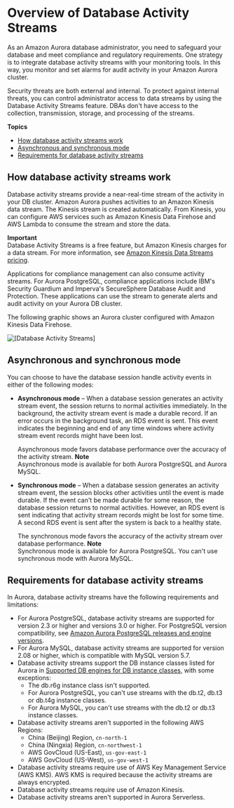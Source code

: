 # Overview of Database Activity Streams<a name="DBActivityStreams.Overview"></a>

As an Amazon Aurora database administrator, you need to safeguard your database and meet compliance and regulatory requirements\. One strategy is to integrate database activity streams with your monitoring tools\. In this way, you monitor and set alarms for audit activity in your Amazon Aurora cluster\.

Security threats are both external and internal\. To protect against internal threats, you can control administrator access to data streams by using the Database Activity Streams feature\. DBAs don't have access to the collection, transmission, storage, and processing of the streams\.

**Topics**
+ [How database activity streams work](#DBActivityStreams.Overview.how-they-work)
+ [Asynchronous and synchronous mode](#DBActivityStreams.Overview.sync-mode)
+ [Requirements for database activity streams](#DBActivityStreams.Overview.requirements)

## How database activity streams work<a name="DBActivityStreams.Overview.how-they-work"></a>

Database activity streams provide a near\-real\-time stream of the activity in your DB cluster\. Amazon Aurora pushes activities to an Amazon Kinesis data stream\. The Kinesis stream is created automatically\. From Kinesis, you can configure AWS services such as Amazon Kinesis Data Firehose and AWS Lambda to consume the stream and store the data\.

**Important**  
Database Activity Streams is a free feature, but Amazon Kinesis charges for a data stream\. For more information, see [Amazon Kinesis Data Streams pricing](https://aws.amazon.com/kinesis/data-streams/pricing/)\.

Applications for compliance management can also consume activity streams\. For Aurora PostgreSQL, compliance applications include IBM's Security Guardium and Imperva's SecureSphere Database Audit and Protection\. These applications can use the stream to generate alerts and audit activity on your Aurora DB cluster\.

The following graphic shows an Aurora cluster configured with Amazon Kinesis Data Firehose\.

![\[Database Activity Streams\]](http://docs.aws.amazon.com/AmazonRDS/latest/AuroraUserGuide/images/aurora-das.png)

## Asynchronous and synchronous mode<a name="DBActivityStreams.Overview.sync-mode"></a>

You can choose to have the database session handle activity events in either of the following modes:
+ **Asynchronous mode** – When a database session generates an activity stream event, the session returns to normal activities immediately\. In the background, the activity stream event is made a durable record\. If an error occurs in the background task, an RDS event is sent\. This event indicates the beginning and end of any time windows where activity stream event records might have been lost\.

  Asynchronous mode favors database performance over the accuracy of the activity stream\. 
**Note**  
 Asynchronous mode is available for both Aurora PostgreSQL and Aurora MySQL\. 
+ **Synchronous mode** – When a database session generates an activity stream event, the session blocks other activities until the event is made durable\. If the event can't be made durable for some reason, the database session returns to normal activities\. However, an RDS event is sent indicating that activity stream records might be lost for some time\. A second RDS event is sent after the system is back to a healthy state\.

  The synchronous mode favors the accuracy of the activity stream over database performance\.
**Note**  
 Synchronous mode is available for Aurora PostgreSQL\. You can't use synchronous mode with Aurora MySQL\. 

## Requirements for database activity streams<a name="DBActivityStreams.Overview.requirements"></a>

In Aurora, database activity streams have the following requirements and limitations:
+ For Aurora PostgreSQL, database activity streams are supported for version 2\.3 or higher and versions 3\.0 or higher\. For PostgreSQL version compatibility, see [Amazon Aurora PostgreSQL releases and engine versions](AuroraPostgreSQL.Updates.20180305.md)\. 
+ For Aurora MySQL, database activity streams are supported for version 2\.08 or higher, which is compatible with MySQL version 5\.7\.
+ Database activity streams support the DB instance classes listed for Aurora in [Supported DB engines for DB instance classes](Concepts.DBInstanceClass.md#Concepts.DBInstanceClass.SupportAurora), with some exceptions:
  +  The db\.r6g instance class isn't supported\.
  +  For Aurora PostgreSQL, you can't use streams with the db\.t2, db\.t3 or db\.t4g instance classes\.
  +  For Aurora MySQL, you can't use streams with the db\.t2 or db\.t3 instance classes\.
+ Database activity streams aren't supported in the following AWS Regions:
  + China \(Beijing\) Region, `cn-north-1`
  + China \(Ningxia\) Region, `cn-northwest-1`
  + AWS GovCloud \(US\-East\), `us-gov-east-1`
  + AWS GovCloud \(US\-West\), `us-gov-west-1`
+ Database activity streams require use of AWS Key Management Service \(AWS KMS\)\. AWS KMS is required because the activity streams are always encrypted\.
+ Database activity streams require use of Amazon Kinesis\.
+ Database activity streams aren't supported in Aurora Serverless\.